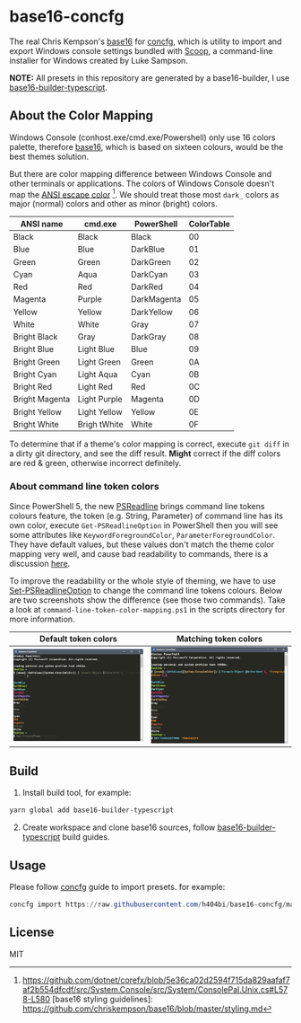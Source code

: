 base16-concfg
=============

The real Chris Kempson's [base16](https://github.com/chriskempson/base16)
for [concfg](https://github.com/lukesampson/concfg),
which is utility to import and export Windows console settings bundled with
[Scoop](https://github.com/lukesampson/scoop),
a command-line installer for Windows created by Luke Sampson.

**NOTE:** All presets in this repository are generated by a base16-builder,
I use [base16-builder-typescript].

About the Color Mapping
-----------------------

Windows Console (conhost.exe/cmd.exe/Powershell) only use 16 colors palette,
therefore [base16](http://chriskempson.com/projects/base16/),
which is based on sixteen colours, would be the best themes solution.

But there are color mapping difference between Windows Console and other terminals or applications.
The colors of Windows Console doesn't map the [ANSI escape color] [^1].
We should treat those most `dark_` colors as major (normal) colors and 
other as minor (bright) colors.

| ANSI name      | cmd.exe      | PowerShell  | ColorTable |
|----------------|--------------|-------------|------------|
| Black          | Black        | Black       | 00         |
| Blue           | Blue         | DarkBlue    | 01         |
| Green          | Green        | DarkGreen   | 02         |
| Cyan           | Aqua         | DarkCyan    | 03         |
| Red            | Red          | DarkRed     | 04         |
| Magenta        | Purple       | DarkMagenta | 05         |
| Yellow         | Yellow       | DarkYellow  | 06         |
| White          | White        | Gray        | 07         |
| Bright Black   | Gray         | DarkGray    | 08         |
| Bright Blue    | Light Blue   | Blue        | 09         |
| Bright Green   | Light Green  | Green       | 0A         |
| Bright Cyan    | Light Aqua   | Cyan        | 0B         |
| Bright Red     | Light Red    | Red         | 0C         |
| Bright Magenta | Light Purple | Magenta     | 0D         |
| Bright Yellow  | Light Yellow | Yellow      | 0E         |
| Bright White   | Brigh tWhite | White       | 0F         |

To determine that if a theme's color mapping is correct, execute `git diff` in
a dirty git directory, and see the diff result. **Might** correct if the diff colors are
red & green, otherwise incorrect definitely.

### About command line token colors

Since PowerShell 5, the new [PSReadline] brings command line tokens colours feature,
the token (e.g. String, Parameter) of command line has its own color, execute
`Get-PSReadlineOption` in PowerShell then you will see some attributes like
`KeywordForegroundColor`, `ParameterForegroundColor`. They have default values,
but these values don't match the theme color mapping very well, and cause bad
readability to commands, there is a discussion [here](https://github.com/lukesampson/concfg/issues/10).

To improve the readability or the whole style of theming, we have to use [Set-PSReadlineOption]
to change the command line tokens colours. Below are two screenshots show the difference
(see those two commands). Take a look at `command-line-token-color-mapping.ps1` in the scripts
directory for more information.

| Default token colors | Matching token colors |
|----------------------|-----------------------|
| ![without-token-color-mapping.png](docs/without-token-color-mapping.png) | ![with-token-color-mapping.png](docs/with-token-color-mapping.png) |


Build
-----

1. Install build tool, for example:

``` powershell
yarn global add base16-builder-typescript
```

2. Create workspace and clone base16 sources, follow [base16-builder-typescript] build guides.

Usage
-----

Please follow [concfg](https://github.com/lukesampson/concfg) guide to import presets. for example:

``` powershell
concfg import https://raw.githubusercontent.com/h404bi/base16-concfg/master/presets/base16-solarized-dark.json
```

License
-------

MIT

[Set-PSReadlineOption]: https://docs.microsoft.com/en-us/powershell/module/psreadline/Set-PSReadlineOption
[PSReadline]: https://docs.microsoft.com/en-us/powershell/module/psreadline/
[base16-builder-typescript]: https://github.com/golf1052/base16-builder-typescript
[ANSI escape color]: https://en.wikipedia.org/wiki/ANSI_escape_code#Colors
[^1]: https://github.com/dotnet/corefx/blob/5e36ca02d2594f715da829aafaf7af2b554dfcdf/src/System.Console/src/System/ConsolePal.Unix.cs#L578-L580
[base16 styling guidelines]: https://github.com/chriskempson/base16/blob/master/styling.md
